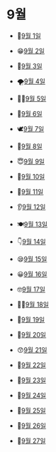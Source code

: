 # 9월

- 👘[9월 1일](9.1.md)

- 😁[9월 2일](9.2.md)

- 🤕[9월 3일](9.3.md)

- 🌪️[9월 4일](9.4.md)

- 👱‍♀️[9월 5일](9.5.md)

- 💼[9월 6일](9.6.md)

- 🕊️[9월 7일](9.7.md)

- 🤲[9월 8일](9.8.md)

- 😇[9월 9일](9.9.md)

- 🧘[9월 10일](9.10.md)

- 👾[9월 11일](9.11.md)

- 👂[9월 12일](9.12.md)

- 🍽️[9월 13일](9.13.md)

- 👇[9월 14일](9.14.md)

- 😪[9월 15일](9.15.md)

- 😀[9월 16일](9.16.md)

- 🤓[9월 17일](9.17.md)

- 👨‍⚕️[9월 18일](9.18.md)

- 🤧[9월 19일](9.19.md)

- 🥽[9월 20일](9.20.md)

- 😙[9월 21일](9.21.md)

- 🐣[9월 22일](9.22.md)

- 🍕[9월 23일](9.23.md)

- 📯[9월 24일](9.24.md)

- 👸[9월 25일](9.25.md)

- 👲[9월 26일](9.26.md)

- 👑[9월 27일](9.27.md)

  
